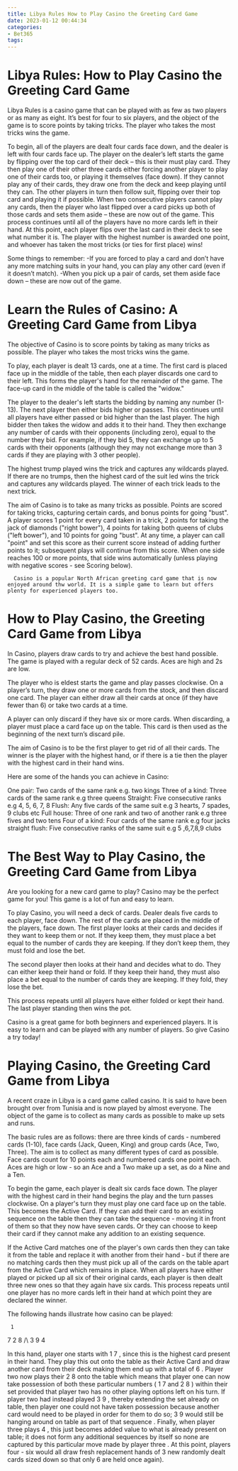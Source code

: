 ```yaml
---
title: Libya Rules How to Play Casino the Greeting Card Game
date: 2023-01-12 00:44:34
categories:
- Bet365
tags:
---
```



#  Libya Rules: How to Play Casino the Greeting Card Game


Libya Rules is a casino game that can be played with as few as two players or as many as eight. It’s best for four to six players, and the object of the game is to score points by taking tricks. The player who takes the most tricks wins the game.

To begin, all of the players are dealt four cards face down, and the dealer is left with four cards face up. The player on the dealer’s left starts the game by flipping over the top card of their deck – this is their must play card. They then play one of their other three cards either forcing another player to play one of their cards too, or playing it themselves (face down). If they cannot play any of their cards, they draw one from the deck and keep playing until they can. The other players in turn then follow suit, flipping over their top card and playing it if possible. When two consecutive players cannot play any cards, then the player who last flipped over a card picks up both of those cards and sets them aside – these are now out of the game. This process continues until all of the players have no more cards left in their hand. At this point, each player flips over the last card in their deck to see what number it is. The player with the highest number is awarded one point, and whoever has taken the most tricks (or ties for first place) wins!

Some things to remember:
 -If you are forced to play a card and don’t have any more matching suits in your hand, you can play any other card (even if it doesn’t match).
-When you pick up a pair of cards, set them aside face down – these are now out of the game.

#  Learn the Rules of Casino: A Greeting Card Game from Libya

The objective of Casino is to score points by taking as many tricks as possible. The player who takes the most tricks wins the game.

To play, each player is dealt 13 cards, one at a time. The first card is placed face up in the middle of the table, then each player discards one card to their left. This forms the player's hand for the remainder of the game. The face-up card in the middle of the table is called the "widow."

The player to the dealer's left starts the bidding by naming any number (1-13). The next player then either bids higher or passes. This continues until all players have either passed or bid higher than the last player. The high bidder then takes the widow and adds it to their hand. They then exchange any number of cards with their opponents (including zero), equal to the number they bid. For example, if they bid 5, they can exchange up to 5 cards with their opponents (although they may not exchange more than 3 cards if they are playing with 3 other people).

The highest trump played wins the trick and captures any wildcards played. If there are no trumps, then the highest card of the suit led wins the trick and captures any wildcards played. The winner of each trick leads to the next trick.

The aim of Casino is to take as many tricks as possible. Points are scored for taking tricks, capturing certain cards, and bonus points for going "bust". A player scores 1 point for every card taken in a trick, 2 points for taking the jack of diamonds ("right bower"), 4 points for taking both queens of clubs ("left bower"), and 10 points for going "bust". At any time, a player can call "point" and set this score as their current score instead of adding further points to it; subsequent plays will continue from this score. When one side reaches 100 or more points, that side wins automatically (unless playing with negative scores - see Scoring below).

      Casino is a popular North African greeting card game that is now enjoyed around thw world. It is a simple game to learn but offers plenty for experienced players too.

#  How to Play Casino, the Greeting Card Game from Libya

In Casino, players draw cards to try and achieve the best hand possible. The game is played with a regular deck of 52 cards. Aces are high and 2s are low.

The player who is eldest starts the game and play passes clockwise. On a player’s turn, they draw one or more cards from the stock, and then discard one card. The player can either draw all their cards at once (if they have fewer than 6) or take two cards at a time.

A player can only discard if they have six or more cards. When discarding, a player must place a card face up on the table. This card is then used as the beginning of the next turn’s discard pile.

The aim of Casino is to be the first player to get rid of all their cards. The winner is the player with the highest hand, or if there is a tie then the player with the highest card in their hand wins.

Here are some of the hands you can achieve in Casino:

One pair: Two cards of the same rank e.g. two kings
Three of a kind: Three cards of the same rank e.g three queens
Straight: Five consecutive ranks e.g 4, 5, 6, 7, 8
Flush: Any five cards of the same suit e.g 3 hearts, 7 spades, 9 clubs etc 
Full house: Three of one rank and two of another rank e.g three fives and two tens 
Four of a kind: Four cards of the same rank e.g four jacks  
straight flush: Five consecutive ranks of the same suit e.g 5 ,6,7,8,9 clubs

#  The Best Way to Play Casino, the Greeting Card Game from Libya

Are you looking for a new card game to play? Casino may be the perfect game for you! This game is a lot of fun and easy to learn.

To play Casino, you will need a deck of cards. Dealer deals five cards to each player, face down. The rest of the cards are placed in the middle of the players, face down. The first player looks at their cards and decides if they want to keep them or not. If they keep them, they must place a bet equal to the number of cards they are keeping. If they don’t keep them, they must fold and lose the bet.

The second player then looks at their hand and decides what to do. They can either keep their hand or fold. If they keep their hand, they must also place a bet equal to the number of cards they are keeping. If they fold, they lose the bet.

This process repeats until all players have either folded or kept their hand. The last player standing then wins the pot.

Casino is a great game for both beginners and experienced players. It is easy to learn and can be played with any number of players. So give Casino a try today!

#  Playing Casino, the Greeting Card Game from Libya

A recent craze in Libya is a card game called casino. It is said to have been brought over from Tunisia and is now played by almost everyone. The object of the game is to collect as many cards as possible to make up sets and runs.

The basic rules are as follows: there are three kinds of cards - numbered cards (1-10), face cards (Jack, Queen, King) and group cards (Ace, Two, Three). The aim is to collect as many different types of card as possible. Face cards count for 10 points each and numbered cards one point each. Aces are high or low - so an Ace and a Two make up a set, as do a Nine and a Ten.

To begin the game, each player is dealt six cards face down. The player with the highest card in their hand begins the play and the turn passes clockwise. On a player's turn they must play one card face up on the table. This becomes the Active Card. If they can add their card to an existing sequence on the table then they can take the sequence - moving it in front of them so that they now have seven cards. Or they can choose to keep their card if they cannot make any addition to an existing sequence.

If the Active Card matches one of the player's own cards then they can take it from the table and replace it with another from their hand - but if there are no matching cards then they must pick up all of the cards on the table apart from the Active Card which remains in place. When all players have either played or picked up all six of their original cards, each player is then dealt three new ones so that they again have six cards. This process repeats until one player has no more cards left in their hand at which point they are declared the winner.

The following hands illustrate how casino can be played:

     1
7    2
8   /\ 3
9 4



 In this hand, player one starts with 1 7 , since this is the highest card present in their hand. They play this out onto the table as their Active Card and draw another card from their deck making them end up with a total of 6 . Player two now plays their 2 8 onto the table which means that player one can now take possession of both these particular numbers ( 1 7 and 2 8 ) within their set provided that player two has no other playing options left on his turn. If player two had instead played 3 9 , thereby extending the set already on table, then player one could not have taken possession because another card would need to be played in order for them to do so; 3 9 would still be hanging around on table as part of that sequence . Finally, when player three plays 4 , this just becomes added value to what is already present on table; it does not form any additional sequences by itself so none are captured by this particular move made by player three . At this point, players four - six would all draw fresh replacement hands of 3 new randomly dealt cards sized down so that only 6 are held once again).